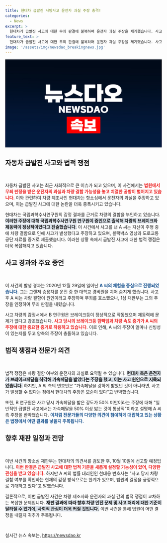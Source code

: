 ```yaml
---
title: 현대차 급발진 사망사고 운전자 과실 주장 충격!
categories:
  - News
excerpt: >
  현대차가 급발진 사고에 대한 무죄 판결에 불복하며 운전자 과실 주장을 제기했습니다. 사고 당시 브레이크등이 9번 깜빡였고, 가속페달 밟힘 강도가 50% 미만이라는 현대차 측 논리에 법원이 주목하고 있습니다. 10월 10일 최종 판결이 기다려집니다.
feature_text: >
  현대차가 급발진 사고에 대한 무죄 판결에 불복하며 운전자 과실 주장을 제기했습니다. 사고 당시 브레이크등이 9번 깜빡였고, 가속페달 밟힘 강도가 50% 미만이라는 현대차 측 논리에 법원이 주목하고 있습니다. 10월 10일 최종 판결이 기다려집니다.
image: '/assets/img/newsdao_breakingnews.jpg'
---
```


<p><img src="/assets/img/newsdao_breakingnews.jpg" alt="ranknews 속보" /></p>

<h2 data-ke-size="size26">자동차 급발진 사고와 법적 쟁점</h2>

<p data-ke-size="size16">&nbsp;</p>  

<p>자동차 급발진 사고는 최근 사회적으로 큰 이슈가 되고 있으며, 이 사건에서는 <b><span style="color: #ee2323;">법원에서 무죄 판정을 받은 운전자의 과실과 차량 결함 가능성을 놓고 치열한 공방이 벌어지고 있습니다.</span></b> 이와 관련하여 차량 제조사인 현대차는 항소심에서 운전자의 과실을 주장하고 있으며, 이는 급발진 사고에 대한 논란을 더욱 증폭시키고 있습니다.</p>

<p>현대차는 국립과학수사연구원의 감정 결과를 근거로 차량의 결함을 부인하고 있습니다. <b><span style="background-color: #21538527;">이러한 주장에 대해 국립과학수사연구원 연구원이 증인으로 출석해 차량의 브레이크와 제동력이 정상적이었다고 진술했습니다.</span></b> 이 사건에서 사고를 낸 A 씨는 자신이 주행 중에 차량 결함으로 인해 사고가 발생했다고 주장하고 있으며, 블랙박스 영상과 도로교통공단 자료를 증거로 제출했습니다. 이러한 상황 속에서 급발진 사고에 대한 법적 쟁점은 더욱 복잡해지고 있습니다.</p>

<h2 data-ke-size="size26">사고 경과와 주요 증언</h2>

<p data-ke-size="size16">&nbsp;</p>  

<p>이 사건의 발생 경과는 2020년 12월 29일에 일어난 <b><span style="color: #1a5490;">A 씨의 체험을 중심으로 진행되었습니다.</span></b> 그는 그랜저 승용차를 운전 중 한 대학교 경비원을 치어 숨지게 했습니다. 사고 후 A 씨는 차량 결함이 원인이라고 주장하며 무죄를 호소했으나, 1심 재판부는 그의 주장을 인정하여 무죄 판결을 내렸습니다.</p>

<p>사고 차량의 감정서에서 B 연구원은 브레이크등이 정상적으로 작동했으며 제동력에 문제가 없다고 강조했습니다. <b><span style="color: #ee2323;">사고 당시의 브레이크등 깜빡임과 차량 속도 증가가 A 씨의 주장에 대한 중요한 증거로 작용하고 있습니다.</span></b> 이로 인해, A 씨의 주장이 얼마나 신빙성이 있는지를 두고 양측의 주장이 충돌하고 있습니다.</p>

<h2 data-ke-size="size26">법적 쟁점과 전문가 의견</h2>

<p data-ke-size="size16">&nbsp;</p>  

<p>법적 쟁점은 차량 결함 여부와 운전자의 과실로 요약될 수 있습니다. <b><span style="background-color: #21538527;">현대차 측은 운전자가 브레이크페달을 착각해 가속페달을 밟았다는 주장을 했고, 이는 사고 원인으로 지목되었습니다.</span></b> 하지만, A 씨 측의 변호인은 "가속페달을 강하게 밟았던 것이 아니라면, 사고가 발생할 수 없다는 점에서 현대차의 주장은 모순이 있다"고 반박했습니다.</p>

<p>또한, B 연구원은 사고 당시 가속페달을 밟은 강도가 50% 미만이라는 주장에 대해 "일반적인 급발진 사고에서는 가속페달을 50% 이상 밟는 것이 통상적"이라고 설명해 A 씨측 주장을 반박했습니다. <b><span style="color: #1a5490;">이처럼 전문가들의 다양한 의견이 첨예하게 대립하고 있는 상황은 법정에서 어떤 결과를 낳을지 주목됩니다.</span></b></p>

<h2 data-ke-size="size26">향후 재판 일정과 전망</h2>

<p data-ke-size="size16">&nbsp;</p>  

<p>이번 사건의 항소심 재판부는 현대차의 의견서를 검토한 후, 10월 10일에 선고할 예정입니다. <b><span style="color: #ee2323;">이번 판결은 급발진 사고에 대한 법적 기준을 새롭게 설정할 가능성이 있어, 다양한 관심을 받고 있습니다.</span></b> 하지만 A 씨의 법률 대리인인 천대웅 변호사는 "사고 당시 차량 결함 여부를 확인하는 현재의 감정 방식으로는 한계가 있으며, 법원의 결정을 긍정적으로 기대하고 있다"고 말했습니다.</p>

<p>결론적으로, 이번 급발진 사건은 차량 제조사와 운전자의 과실 간의 법적 쟁점이 교차하는 복잡한 문제입니다. <b><span style="background-color: #21538527;">재판 결과에 따라 향후 차량 안전 문제 및 사고 처리에 대한 기준이 달라질 수 있기에, 사회적 관심이 더욱 커질 것입니다.</span></b> 이번 사건을 통해 법원이 어떤 결정을 내릴지 귀추가 주목됩니다. </p>

<p data-ke-size="size16">&nbsp;</p>  
실시간 뉴스 속보는, <a href="https://newsdao.kr" rel="dofollow">https://newsdao.kr</a>


